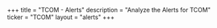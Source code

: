 +++
title = "TCOM - Alerts"
description = "Analyze the Alerts for TCOM"
ticker = "TCOM"
layout = "alerts"
+++

